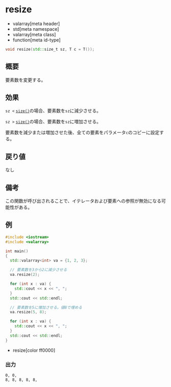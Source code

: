 # resize
* valarray[meta header]
* std[meta namespace]
* valarray[meta class]
* function[meta id-type]

```cpp
void resize(std::size_t sz, T c = T());
```

## 概要
要素数を変更する。


## 効果
`sz <` [`size()`](size.md)の場合、要素数を`sz`に減少させる。

`sz >` [`size()`](size.md)の場合、要素数を`sz`に増加させる。

要素数を減少または増加させた後、全ての要素をパラメータ`c`のコピーに設定する。


## 戻り値
なし


## 備考
この関数が呼び出されることで、イテレータおよび要素への参照が無効になる可能性がある。


## 例
```cpp example
#include <iostream>
#include <valarray>

int main()
{
  std::valarray<int> va = {1, 2, 3};

  // 要素数を3から2に減少させる
  va.resize(2);

  for (int x : va) {
    std::cout << x << ", ";
  }
  std::cout << std::endl;

  // 要素数を5に増加させる。値8で埋める
  va.resize(5, 8);

  for (int x : va) {
    std::cout << x << ", ";
  }
  std::cout << std::endl;
}
```
* resize[color ff0000]

### 出力
```
0, 0, 
8, 8, 8, 8, 8, 
```

